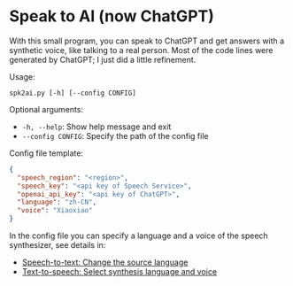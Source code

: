 # Speak to AI (now ChatGPT)

With this small program, you can speak to ChatGPT and get answers with a synthetic voice, like talking to a real person. Most of the code lines were generated by ChatGPT; I just did a little refinement.

Usage:

```
spk2ai.py [-h] [--config CONFIG]
```

Optional arguments:

  * `-h, --help`: Show help message and exit
  * `--config CONFIG`: Specify the path of the config file

Config file template:

```json
{
  "speech_region": "<region>",
  "speech_key": "<api key of Speech Service>",
  "openai_api_key": "<api key of ChatGPT>",
  "language": "zh-CN",
  "voice": "Xiaoxiao"
}
```

In the config file you can specify a language and a voice of the speech synthesizer, see details in:

* [Speech-to-text: Change the source language
](https://learn.microsoft.com/en-us/azure/cognitive-services/speech-service/how-to-speech-synthesis?tabs=browserjs%2Cterminal&pivots=programming-language-python#select-synthesis-language-and-voice)
* [Text-to-speech: Select synthesis language and voice](https://learn.microsoft.com/en-us/azure/cognitive-services/speech-service/how-to-speech-synthesis?tabs=browserjs%2Cterminal&pivots=programming-language-python#select-synthesis-language-and-voice)
